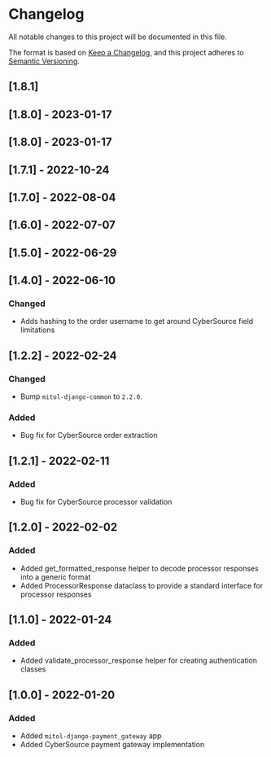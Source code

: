 # Changelog
All notable changes to this project will be documented in this file.

The format is based on [Keep a Changelog](https://keepachangelog.com/en/1.0.0/),
and this project adheres to [Semantic Versioning](https://semver.org/spec/v2.0.0.html).

## [1.8.1]

## [1.8.0] - 2023-01-17

## [1.8.0] - 2023-01-17

## [1.7.1] - 2022-10-24

## [1.7.0] - 2022-08-04

## [1.6.0] - 2022-07-07

## [1.5.0] - 2022-06-29

## [1.4.0] - 2022-06-10

### Changed
- Adds hashing to the order username to get around CyberSource field limitations

## [1.2.2] - 2022-02-24

### Changed
- Bump `mitol-django-common` to `2.2.0`.

### Added
- Bug fix for CyberSource order extraction

## [1.2.1] - 2022-02-11

### Added
- Bug fix for CyberSource processor validation 

## [1.2.0] - 2022-02-02

### Added
- Added get_formatted_response helper to decode processor responses into a generic format
- Added ProcessorResponse dataclass to provide a standard interface for processor responses

## [1.1.0] - 2022-01-24

### Added
- Added validate_processor_response helper for creating authentication classes

## [1.0.0] - 2022-01-20

### Added
- Added `mitol-django-payment_gateway` app
- Added CyberSource payment gateway implementation